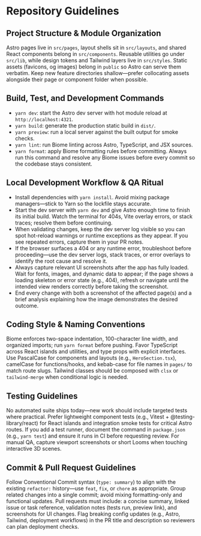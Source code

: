 # Repository Guidelines

## Project Structure & Module Organization
Astro pages live in `src/pages`, layout shells sit in `src/layouts`, and shared React components belong in `src/components`. Reusable utilities go under `src/lib`, while design tokens and Tailwind layers live in `src/styles`. Static assets (favicons, og images) belong in `public` so Astro can serve them verbatim. Keep new feature directories shallow—prefer collocating assets alongside their page or component folder when possible.

## Build, Test, and Development Commands
- `yarn dev`: start the Astro dev server with hot module reload at `http://localhost:4321`.
- `yarn build`: generate the production static build in `dist/`.
- `yarn preview`: run a local server against the built output for smoke checks.
- `yarn lint`: run Biome linting across Astro, TypeScript, and JSX sources.
- `yarn format`: apply Biome formatting rules before committing. Always run this command and resolve any Biome issues before every commit so the codebase stays consistent.

## Local Development Workflow & QA Ritual
- Install dependencies with `yarn install`. Avoid mixing package managers—stick to Yarn so the lockfile stays accurate.
- Start the dev server with `yarn dev` and give Astro enough time to finish its initial build. Watch the terminal for 404s, Vite overlay errors, or stack traces; resolve them before continuing.
- When validating changes, keep the dev server log visible so you can spot hot-reload warnings or runtime exceptions as they appear. If you see repeated errors, capture them in your PR notes.
- If the browser surfaces a 404 or any runtime error, troubleshoot before proceeding—use the dev server logs, stack traces, or error overlays to identify the root cause and resolve it.
- Always capture relevant UI screenshots after the app has fully loaded. Wait for fonts, images, and dynamic data to appear; if the page shows a loading skeleton or error state (e.g., 404), refresh or navigate until the intended view renders correctly before taking the screenshot.
- End every change with both a screenshot of the affected page(s) and a brief analysis explaining how the image demonstrates the desired outcome.

## Coding Style & Naming Conventions
Biome enforces two-space indentation, 100-character line width, and organized imports; run `yarn format` before pushing. Favor TypeScript across React islands and utilities, and type props with explicit interfaces. Use PascalCase for components and layouts (e.g., `HeroSection.tsx`), camelCase for functions/hooks, and kebab-case for file names in `pages/` to match route slugs. Tailwind classes should be composed with `clsx` or `tailwind-merge` when conditional logic is needed.

## Testing Guidelines
No automated suite ships today—new work should include targeted tests where practical. Prefer lightweight component tests (e.g., Vitest + @testing-library/react) for React islands and integration smoke tests for critical Astro routes. If you add a test runner, document the command in `package.json` (e.g., `yarn test`) and ensure it runs in CI before requesting review. For manual QA, capture viewport screenshots or short Looms when touching interactive 3D scenes.

## Commit & Pull Request Guidelines
Follow Conventional Commit syntax (`type: summary`) to align with the existing `refactor:` history—use `feat`, `fix`, or `chore` as appropriate. Group related changes into a single commit; avoid mixing formatting-only and functional updates. Pull requests must include: a concise summary, linked issue or task reference, validation notes (tests run, preview link), and screenshots for UI changes. Flag breaking config updates (e.g., Astro, Tailwind, deployment workflows) in the PR title and description so reviewers can plan deployment checks.
